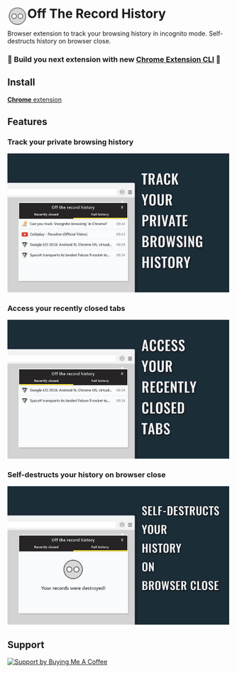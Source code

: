 # <img src="src/images/icon48.png" width="45" align="left"> Off The Record History

[link-cws]: https://chrome.google.com/webstore/detail/off-the-record-history/djbaolpiihkcmmfjnjdmomeeheldhhdp "Install"

Browser extension to track your browsing history in incognito mode. Self-destructs history on browser close.

### 🎁 Build you next extension with new [Chrome Extension CLI](https://github.com/dutiyesh/chrome-extension-cli) 🚀

## Install

[**Chrome** extension][link-cws]

## Features

### Track your private browsing history

<img src="src/images/full-history.jpg" alt="Track your private browsing history" width="500">

### Access your recently closed tabs

<img src="src/images/recently-closed.jpg" alt="Access your recently closed tabs" width="500">

### Self-destructs your history on browser close

<img src="src/images/self-destruct-history.jpg" alt="Self-destructs your history on browser close" width="500">

## Support

<a href="https://www.buymeacoffee.com/dutiyesh" target="_blank">
  <img src="https://user-images.githubusercontent.com/12200583/97795204-69d90800-1c29-11eb-9167-e7cd031effe3.png" alt="Support by Buying Me A Coffee" width="180" />
</a>
